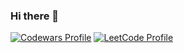 ### Hi there 👋
[![Codewars Profile](https://www.codewars.com/users/Yura%20Trach/badges/small)](https://www.codewars.com/users/Yura%20Trach)
[![LeetCode Profile](https://img.shields.io/badge/LeetCode-Profile-blue?style=for-the-badge&logo=leetcode&logoColor=yellow)](https://leetcode.com/yuraaatrach/)

<!--
**Destwood/Destwood** is a ✨ _special_ ✨ repository because its `README.md` (this file) appears on your GitHub profile.
https://www.codewars.com/users/Yura%20Trach
Here are some ideas to get you started:

- 🔭 I’m currently working on ...
- 🌱 I’m currently learning ...
- 👯 I’m looking to collaborate on ...
- 🤔 I’m looking for help with ...
- 💬 Ask me about ...
- 📫 How to reach me: ...
- 😄 Pronouns: ...
- ⚡ Fun fact: ...
-->
